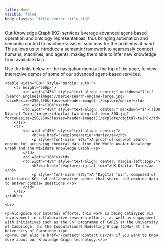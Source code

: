 ```yaml
---
title: Home
visible: false
body_classes: 'title-center title-h1h2'
---
```


<div id="inner-body">
	<p>Our Knowledge Graph (KG) services leverage advanced agent-based operation and ontology representations, thus bringing automation and semantic context to machine-assisted solutions for the problems at hand.  This allows us to introduce a semantic framework to seamlessly connect humans, machines, and agents, making them able to infer new knowledge from available data.</p>
	<p>Use the links below, or the navigation menu at the top of the page, to view interactive demos of some of our advanced agent-based services.</p>

	<table width="80%" style="margin: auto;">
		<tr height="300px">
			<td width="45%" style="text-align: center;" markdown="1">[![Search Engine](image://marie/search-engine-large.jpg?forceResize=250,250&classes=header-image)](/explore/marie)</td>
			<td width="10%"></td>
			<td width="45%" style="text-align: center;" markdown="1">[![UK Digital Twin](image://digital-twin/digital-twin-300.jpg?forceResize=250,250&classes=header-image)](/explore/digital-twin)</td>
		</tr>
		<tr>
			<td width="45%" style="text-align: center;">
				<h5><a href="/explore/marie">Marie</a></h5>
				<p style="font-size: 80%;">A proof-of-concept search engine for accessing chemical data from the World Avatar Knowledge Graph and the Wikidata Knowledge Graph.</p>
			</td>
			<td width="10%"></td>
			<td width="45%" style="text-align: center; margin-left:15px;">
				<h5><a href="/explore/digital-twin">UK Digital Twin</a></h5>
				<p style="font-size: 80%;">A "Digital Twin", composed of distributed KGs and collaborative agents that share, and combine data to answer complex questions.</p>
			</td>
		</tr>
	</table>
	
	<br>
	
	<p>Alongside our internal efforts, this work is being catalysed via involvement in collaborative research efforts, as well as engagement with initiatives such as the C4T programme of CARES at the University of Cambridge, and the Computational Modelling Group (CoMo) at the University of Cambridge.</p>
	<p>You can also <a href="/contact">contact us</a> if you want to know more about our Knowledge Graph technology.</p>
</div>